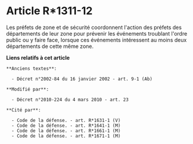 # Article R*1311-12

Les  préfets de zone et de sécurité  coordonnent l'action des préfets des départements de leur zone pour prévenir les
événements troublant l'ordre public ou y faire face, lorsque ces événements intéressent au moins deux départements de cette
même zone.

**Liens relatifs à cet article**

	**Anciens textes**:

	  - Décret n°2002-84 du 16 janvier 2002 - art. 9-1 (Ab)

	**Modifié par**:

	  - Décret n°2010-224 du 4 mars 2010 - art. 23

	**Cité par**:

	  - Code de la défense. - art. R*1631-1 (V)
	  - Code de la défense. - art. R*1641-1 (M)
	  - Code de la défense. - art. R*1661-1 (M)
	  - Code de la défense. - art. R*1671-1 (M)

